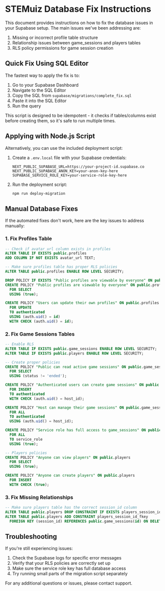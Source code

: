 # STEMuiz Database Fix Instructions

This document provides instructions on how to fix the database issues in your Supabase setup. The main issues we've been addressing are:

1. Missing or incorrect profile table structure
2. Relationship issues between game_sessions and players tables
3. RLS policy permissions for game session creation

## Quick Fix Using SQL Editor

The fastest way to apply the fix is to:

1. Go to your Supabase Dashboard
2. Navigate to the SQL Editor
3. Copy the SQL from `supabase/migrations/complete_fix.sql` 
4. Paste it into the SQL Editor
5. Run the query

This script is designed to be idempotent - it checks if tables/columns exist before creating them, so it's safe to run multiple times.

## Applying with Node.js Script

Alternatively, you can use the included deployment script:

1. Create a `.env.local` file with your Supabase credentials:
   ```
   NEXT_PUBLIC_SUPABASE_URL=https://your-project-id.supabase.co
   NEXT_PUBLIC_SUPABASE_ANON_KEY=your-anon-key-here
   SUPABASE_SERVICE_ROLE_KEY=your-service-role-key-here
   ```

2. Run the deployment script:
   ```bash
   npm run deploy-migration
   ```

## Manual Database Fixes

If the automated fixes don't work, here are the key issues to address manually:

### 1. Fix Profiles Table

```sql
-- Check if avatar_url column exists in profiles
ALTER TABLE IF EXISTS public.profiles 
ADD COLUMN IF NOT EXISTS avatar_url TEXT;

-- Make sure profiles table has proper RLS policies
ALTER TABLE public.profiles ENABLE ROW LEVEL SECURITY;

DROP POLICY IF EXISTS "Public profiles are viewable by everyone" ON public.profiles;
CREATE POLICY "Public profiles are viewable by everyone" ON public.profiles
  FOR SELECT
  USING (true);

CREATE POLICY "Users can update their own profiles" ON public.profiles
  FOR UPDATE
  TO authenticated
  USING (auth.uid() = id)
  WITH CHECK (auth.uid() = id);
```

### 2. Fix Game Sessions Tables

```sql
-- Enable RLS
ALTER TABLE IF EXISTS public.game_sessions ENABLE ROW LEVEL SECURITY;
ALTER TABLE IF EXISTS public.players ENABLE ROW LEVEL SECURITY;

-- Create proper policies
CREATE POLICY "Public can read active game sessions" ON public.game_sessions 
  FOR SELECT 
  USING (status != 'ended');

CREATE POLICY "Authenticated users can create game sessions" ON public.game_sessions 
  FOR INSERT 
  TO authenticated
  WITH CHECK (auth.uid() = host_id);

CREATE POLICY "Host can manage their game sessions" ON public.game_sessions 
  FOR ALL 
  TO authenticated
  USING (auth.uid() = host_id);

CREATE POLICY "Service role has full access to game_sessions" ON public.game_sessions 
  FOR ALL 
  TO service_role
  USING (true);

-- Players policies
CREATE POLICY "Anyone can view players" ON public.players
  FOR SELECT
  USING (true);

CREATE POLICY "Anyone can create players" ON public.players
  FOR INSERT
  WITH CHECK (true);
```

### 3. Fix Missing Relationships

```sql
-- Make sure players table has the correct session_id column
ALTER TABLE public.players DROP CONSTRAINT IF EXISTS players_session_id_fkey;
ALTER TABLE public.players ADD CONSTRAINT players_session_id_fkey 
  FOREIGN KEY (session_id) REFERENCES public.game_sessions(id) ON DELETE CASCADE;
```

## Troubleshooting

If you're still experiencing issues:

1. Check the Supabase logs for specific error messages
2. Verify that your RLS policies are correctly set up
3. Make sure the service role key has full database access
4. Try running small parts of the migration script separately

For any additional questions or issues, please contact support. 